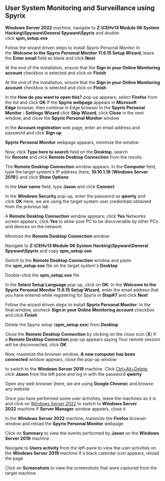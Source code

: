 
## User System Monitoring and Surveillance using Spyrix

**Windows Server 2022** machine, navigate to **Z:\CEHv13 Module 06 System Hacking\Spyware\General Spyware\Spyrix** and double-click **spm_setup.exe**

Follow the wizard driven steps to install Spyrix Personal Monitor
In the **Welcome to the Spyrix Personal Monitor 11.6.15 Setup Wizard**, leave the **Enter email** field as blank and click **Next**

At the end of the installation, ensure that the **Sign in your Online Monitoring account** checkbox is selected and click on **Finish**

At the end of the installation, ensure that the **Sign in your Online Monitoring account** checkbox is selected and click on **Finish**

In the **How do you want to open this?** pop-up appears, select **Firefox** from the list and click **OK**
If the **Spyrix webpage** appears in **Microsoft Edge** browser, then continue in Edge browser
In the **Spyrix Personal Monitor - Settings Wizard** click **Skip Wizard**, click **Close** in the next window, and close the **Spyrix Personal Monitor** window
  
In the **Account registration** web page, enter an email address and password and click **Sign up**

**Spyrix Personal Monitor** webpage appears, minimize the window

Now, click **Type here to search** field on the **Desktop**, search for **Remote** and click **Remote Desktop Connection** from the results

The **Remote Desktop Connection** window appears. In the **Computer** field, type the target system's IP address (here, **10.10.1.19** [**Windows Server 2019**]) and click **Show Options**
  
In the **User name** field, type **Jason** and click **Connect**

In the **Windows Security** pop-up, enter the password as **qwerty** and click **OK**
Here, we are using the target system user credentials obtained from the previous lab

A **Remote Desktop Connection** window appears; click **Yes**
Networks screen appears, click **Yes** to allow your PC to be discoverable by other PCs and devices on the network

Minimize the **Remote Desktop Connection** window

Navigate to **Z:\CEHv13 Module 06 System Hacking\Spyware\General Spyware\Spyrix** and copy **spm_setup.exe**

Switch to the **Remote Desktop Connection** window and paste the **spm_setup.exe** file on the target system's **Desktop**

Double-click the **spm_setup.exe** file

In the **Select Setup Language** pop-up, click on **OK**. In the **Welcome to the Spyrix Personal Monitor 11.6.15 Setup Wizard**, enter the email address that you have entered while registering for Spyrix in **Step#7** and click **Next**

Follow the wizard driven steps to install **Spyrix Personal Monitor**. In the final window, uncheck **Sign in your Online Monitoring account** checkbox and click **Finish**

Delete the Spyrix setup (**spm_setup.exe**) from **Desktop**

Close the **Remote Desktop Connection** by clicking on the close icon (**X**)
If a **Remote Desktop Connection** pop-up appears saying Your remote session will be disconnected, click **OK**

Now, maximize the browser window, **A new computer has been connected** window appears, close the pop-up window

to switch to the **Windows Server 2019** machine. Click [Ctrl+Alt+Delete](https://labclient.labondemand.com/Instructions/b23f3920-d498-4113-9bbb-12cd16f9c53f#), click **Jason** from the left pane and log in with the password **qwerty**

Open any web browser (here, we are using **Google Chrome**) and browse any website

Once you have performed some user activities, leave the machines as it is and click on [Windows Server 2022](https://labclient.labondemand.com/Instructions/b23f3920-d498-4113-9bbb-12cd16f9c53f#) to switch to **Windows Server 2022** machine
If **Server Manager** window appears, close it
  
In the **Windows Server 2022** machine, maximize the **Firefox** browser window and reload the **Spyrix Personal Monitor** webpage

Click on **Summary** to view the events performed by **Jason** on the **Windows Server 2019** machine
  
Navigate to **Users activity** from the left-pane to view the user activities on the **Windows Server 2019** machine
If a black calendar icon appears, reload the page

Click on **Screenshots** to view the screenshots that were captured from the target machine

